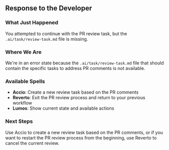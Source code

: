 ## Response to the Developer

### What Just Happened

You attempted to continue with the PR review task, but the `.ai/task/review-task.md` file is missing.

### Where We Are

We're in an error state because the `.ai/task/review-task.md` file that should contain the specific tasks to address PR comments is not available.

### Available Spells

- **Accio**: Create a new review task based on the PR comments
- **Reverto**: Exit the PR review process and return to your previous workflow
- **Lumos**: Show current state and available actions

### Next Steps

Use Accio to create a new review task based on the PR comments, or if you want to restart the PR review process from the beginning, use Reverto to cancel the current review.
